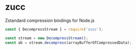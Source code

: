 # zucc

Zstandard compression bindings for Node.js

```js
const { DecompressStream } = require('zucc');

const stream = new DecompressStream();
const ab = stream.decompress(arrayBufferOfCompressedData);
```
